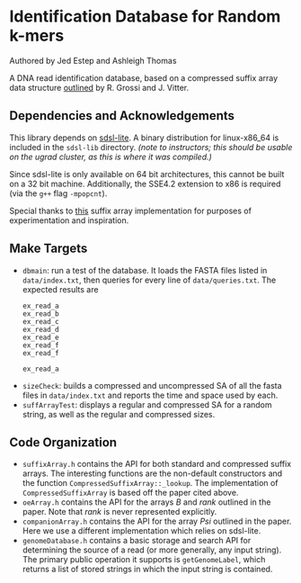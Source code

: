 # Identification Database for Random k-mers
Authored by Jed Estep and Ashleigh Thomas

A DNA read identification database, based on a compressed suffix array data structure [outlined](http://dl.acm.org/citation.cfm?id=335351) by R. Grossi and J. Vitter.

## Dependencies and Acknowledgements
This library depends on [sdsl-lite](https://github.com/simongog/sdsl-lite). A binary distribution for linux-x86\_64 is included in the ```sdsl-lib``` directory.
_(note to instructors; this should be usable on the ugrad cluster, as this is where it was compiled.)_

Since sdsl-lite is only available on 64 bit architectures, this cannot be built on a 32 bit machine. Additionally, the SSE4.2 extension to x86 is required (via the ```g++``` flag ```-mpopcnt```).

Special thanks to [this](http://codeforces.com/blog/entry/4025) suffix array implementation for purposes of experimentation and inspiration.

## Make Targets
- ```dbmain```: run a test of the database. It loads the FASTA files listed in ```data/index.txt```, then queries for every line of ```data/queries.txt```. The expected results are
    ```
    ex_read_a
    ex_read_b
    ex_read_c
    ex_read_d
    ex_read_e
    ex_read_f
    ex_read_f

    ex_read_a
    ```
- ```sizeCheck```: builds a compressed and uncompressed SA of all the fasta files in ```data/index.txt``` and reports the time and space used by each.
- ```suffArrayTest```: displays a regular and compressed SA for a random string, as well as the regular and compressed sizes.

## Code Organization
- ```suffixArray.h``` contains the API for both standard and compressed suffix arrays. The interesting functions are the non-default constructors and the function ```CompressedSuffixArray::_lookup```. The implementation of ```CompressedSuffixArray``` is based off the paper cited above.
- ```oeArray.h``` contains the API for the arrays _B_ and _rank_ outlined in the paper. Note that _rank_ is never represented explicitly.
- ```companionArray.h``` contains the API for the array _Psi_ outlined in the paper. Here we use a different implementation which relies on sdsl-lite.
- ```genomeDatabase.h``` contains a basic storage and search API for determining the source of a read (or more generally, any input string). The primary public operation it supports is ```getGenomeLabel```, which returns a list of stored strings in which the input string is contained.
